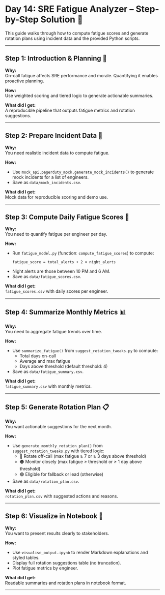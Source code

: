 # Day 14: SRE Fatigue Analyzer – Step-by-Step Solution 🧠

This guide walks through how to compute fatigue scores and generate rotation plans using incident data and the provided Python scripts.

---

## Step 1: Introduction & Planning 📝  
**Why:**  
On-call fatigue affects SRE performance and morale. Quantifying it enables proactive planning.

**How:**  
Use weighted scoring and tiered logic to generate actionable summaries.

**What did I get:**  
A reproducible pipeline that outputs fatigue metrics and rotation suggestions.

---

## Step 2: Prepare Incident Data 📄  
**Why:**  
You need realistic incident data to compute fatigue.

**How:**  
- Use `mock_api.pagerduty_mock.generate_mock_incidents()` to generate mock incidents for a list of engineers.
- Save as `data/mock_incidents.csv`.

**What did I get:**  
Mock data for reproducible scoring and demo use.

---

## Step 3: Compute Daily Fatigue Scores 🔢  
**Why:**  
You need to quantify fatigue per engineer per day.

**How:**  
- Run `fatigue_model.py` (function: `compute_fatigue_scores`) to compute:
  ```
  fatigue_score = total_alerts + 2 × night_alerts
  ```
- Night alerts are those between 10 PM and 6 AM.
- Save as `data/fatigue_scores.csv`.

**What did I get:**  
`fatigue_scores.csv` with daily scores per engineer.

---

## Step 4: Summarize Monthly Metrics 📊  
**Why:**  
You need to aggregate fatigue trends over time.

**How:**  
- Use `summarize_fatigue()` from `suggest_rotation_tweaks.py` to compute:
  - Total days on-call
  - Average and max fatigue
  - Days above threshold (default threshold: 4)
- Save as `data/fatigue_summary.csv`.

**What did I get:**  
`fatigue_summary.csv` with monthly metrics.

---

## Step 5: Generate Rotation Plan 📋  
**Why:**  
You want actionable suggestions for the next month.

**How:**  
- Use `generate_monthly_rotation_plan()` from `suggest_rotation_tweaks.py` with tiered logic:
  - 🔴 Rotate off-call (max fatigue ≥ 7 or ≥ 3 days above threshold)
  - 🟠 Monitor closely (max fatigue ≥ threshold or ≥ 1 day above threshold)
  - 🟢 Eligible for fallback or lead (otherwise)
- Save as `data/rotation_plan.csv`.

**What did I get:**  
`rotation_plan.csv` with suggested actions and reasons.

---

## Step 6: Visualize in Notebook 📘  
**Why:**  
You want to present results clearly to stakeholders.

**How:**  
- Use `visualise_output.ipynb` to render Markdown explanations and styled tables.
- Display full rotation suggestions table (no truncation).
- Plot fatigue metrics by engineer.

**What did I get:**  
Readable summaries and rotation plans in notebook format.

---